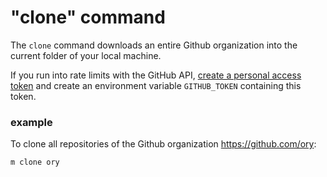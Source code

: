 # "clone" command

The `clone` command downloads an entire Github organization into the current
folder of your local machine.

If you run into rate limits with the GitHub API,
[create a personal access token](https://github.com/settings/tokens/new) and
create an environment variable `GITHUB_TOKEN` containing this token.

### example

To clone all repositories of the Github organization https://github.com/ory:

```
m clone ory
```
